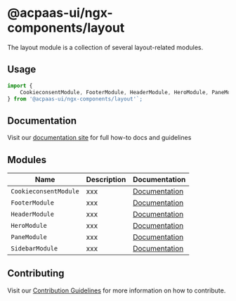 # @acpaas-ui/ngx-components/layout

The layout module is a collection of several layout-related modules.

## Usage

```typescript
import {
	CookieconsentModule, FooterModule, HeaderModule, HeroModule, PaneModule, SidebarModule
} from '@acpaas-ui/ngx-components/layout'`;
```

## Documentation

Visit our [documentation site](https://acpaas-ui.digipolis.be/) for full how-to docs and guidelines

## Modules

| Name         | Description | Documentation |
| -----------  | ------ | -------------------------- |
| `CookieconsentModule` | xxx | [Documentation](./src/lib/cookie-consent/README.md)
| `FooterModule` | xxx  | [Documentation](./src/lib/footer/README.md)
| `HeaderModule` | xxx  | [Documentation](./src/lib/header/README.md)
| `HeroModule` | xxx  | [Documentation](./src/lib/hero/README.md)
| `PaneModule` | xxx  | [Documentation](./src/lib/pane/README.md)
| `SidebarModule` | xxx  | [Documentation](./src/lib/sidebar/README.md)

## Contributing

Visit our [Contribution Guidelines](../../CONTRIBUTING.md) for more information on how to contribute.
